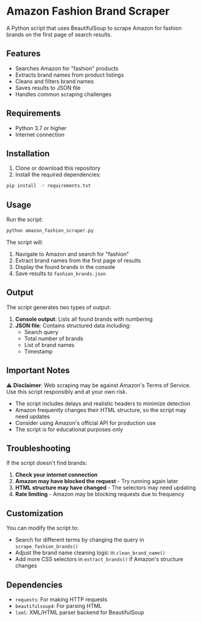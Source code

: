 # Amazon Fashion Brand Scraper

A Python script that uses BeautifulSoup to scrape Amazon for fashion brands on the first page of search results.

## Features

- Searches Amazon for "fashion" products
- Extracts brand names from product listings
- Cleans and filters brand names
- Saves results to JSON file
- Handles common scraping challenges

## Requirements

- Python 3.7 or higher
- Internet connection

## Installation

1. Clone or download this repository
2. Install the required dependencies:

```bash
pip install -r requirements.txt
```

## Usage

Run the script:

```bash
python amazon_fashion_scraper.py
```

The script will:
1. Navigate to Amazon and search for "fashion"
2. Extract brand names from the first page of results
3. Display the found brands in the console
4. Save results to `fashion_brands.json`

## Output

The script generates two types of output:

1. **Console output**: Lists all found brands with numbering
2. **JSON file**: Contains structured data including:
   - Search query
   - Total number of brands
   - List of brand names
   - Timestamp

## Important Notes

⚠️ **Disclaimer**: Web scraping may be against Amazon's Terms of Service. Use this script responsibly and at your own risk.

- The script includes delays and realistic headers to minimize detection
- Amazon frequently changes their HTML structure, so the script may need updates
- Consider using Amazon's official API for production use
- The script is for educational purposes only

## Troubleshooting

If the script doesn't find brands:

1. **Check your internet connection**
2. **Amazon may have blocked the request** - Try running again later
3. **HTML structure may have changed** - The selectors may need updating
4. **Rate limiting** - Amazon may be blocking requests due to frequency

## Customization

You can modify the script to:
- Search for different terms by changing the query in `scrape_fashion_brands()`
- Adjust the brand name cleaning logic in `clean_brand_name()`
- Add more CSS selectors in `extract_brands()` if Amazon's structure changes

## Dependencies

- `requests`: For making HTTP requests
- `beautifulsoup4`: For parsing HTML
- `lxml`: XML/HTML parser backend for BeautifulSoup 